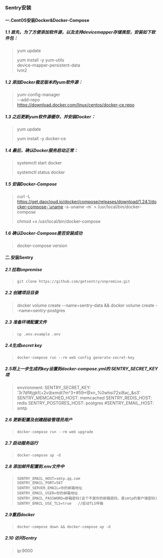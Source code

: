 ### Sentry安装

#### 一.CentOS安装Docker&Docker-Compose

##### 1.1 首先，为了方便添加软件源，以及支持devicemapper存储类型，安装如下软件包：

> yum update
>
> yum install -y yum-utils \
> device-mapper-persistent-data \
> lvm2

##### 1.2 添加Docker稳定版本的yum软件源：

> yum-config-manager \
> --add-repo \
> https://download.docker.com/linux/centos/docker-ce.repo

##### 1.3 之后更新yum软件源缓存，并安装Docker：

> yum update
>
> yum install -y docker-ce

##### 1.4 最后，确认Docker服务启动正常：

> systemctl start docker
>
> systemctl status docker

##### 1.5 安装Docker-Compose

> curl -L https://get.daocloud.io/docker/compose/releases/download/1.24.1/docker-compose-`uname -s`-`uname -m` > /usr/local/bin/docker-compose
>
> chmod +x /usr/local/bin/docker-compose

##### 1.6 确认Docker-Compose是否安装成功

> docker-compose version

#### 二.安装Sentry

##### 2.1 拉取onpremise

> ```shell
> git clone https://github.com/getsentry/onpremise.git
> ```

##### 2.2 创建项目目录

>  docker volume create --name=sentry-data && docker volume create --name=sentry-postgres 

##### 2.3 准备环境配置文件

> ```shell
> cp .env.example .env
> ```

##### 2.4生成secret key

> ```shell
> docker-compose run --rm web config generate-secret-key
> ```

##### 2.5将上一步生成的key设置到docker-compose.yml的 SENTRY_SECRET_KEY 项

> environment:
>     SENTRY_SECRET_KEY: '3r7df#jgkf(+2v(bxmdt7m^3+#59*@xn_%0whsi72xi8ac_&o3'
>     SENTRY_MEMCACHED_HOST: memcached
>     SENTRY_REDIS_HOST: redis
>     SENTRY_POSTGRES_HOST: postgres
>     #SENTRY_EMAIL_HOST: smtp

##### 2.6  更新配置及创建超级管理员用户 

> ```shell
> docker-compose run --rm web upgrade
> ```

##### 2.7  启动服务运行 

> ```shell
> docker-compose up -d
> ```

##### 2.8  添加邮件配置到.env文件中 

> ```properties
> SENTRY_EMAIL_HOST=smtp.qq.com
> SENTRY_EMAIL_PORT=587
> SENTRY_SERVER_EMAIL=你的邮箱地址
> SENTRY_EMAIL_USER=你的邮箱地址
> SENTRY_EMAIL_PASSWORD=邮箱密码(这个不是你的邮箱密码，是smtp的客户端密码)
> SENTRY_EMAIL_USE_TLS=true   //启动TLS传输
> ```

##### 2.9重启docker

> ```shell
> docker-compose down && docker-compose up -d
> ```

##### 2.10 访问Sentry

> ip:9000

